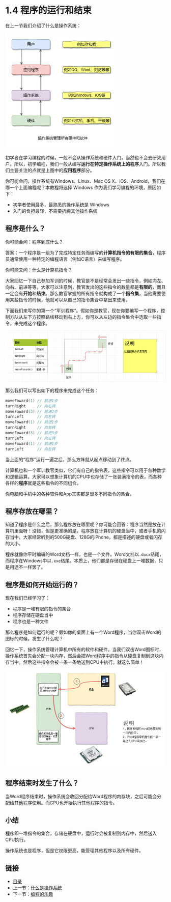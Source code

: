 # 1.4 程序的运行和结束

在上一节我们介绍了什么是操作系统：

![operating-system](./images/01.3.operating-system.png)

初学者在学习编程的时候，一般不会从操作系统和硬件入门，当然也不会去研究用户。所以，初学编程，我们一般从编写**运行在特定操作系统上的程序**入门。所以我们主要关注的点就是上图中的**应用程序**部分。

你可能会问，操作系统有Windows、Linux、Mac OS X、iOS、Android，我们在哪一个上面编程呢？本教程将选择 Windows 作为我们学习编程的环境，原因如下：

- 初学者使用最多，最熟悉的操作系统是 Windows
- 入门的负担最轻，不需要折腾其他操作系统

## 程序是什么？

你可能会问：程序到底什么？

答案：一个程序是一组为了完成特定任务而编写的**计算机指令的有限的集合**，程序员通常使用一种特定的编程语言（例如C语言）来编写程序。

你可能又问：什么是计算机指令？

大家回忆一下自己参加军训的时候，教官是不是经常会发出一些指令，例如向左、向右、前进等等。大家可以注意到，教官发出的这些指令的数量都是**有限的**，而且一定会有**开始**和**结束**。那么教官掌握的所有指令就构成了一个**指令集**，当他需要使用某些指令的时候，他就可以从自己的指令集合中拿出来使用。

下面我们来写你的第一个“军训程序”。假如你是教官，现在你要编写一个程序，控制方队从左下方按照路线移动到右上方，你可以从左边的指令集合中选取一些指令，来完成这个程序。

![train](./images/01.4.train.png)

那么我们可以写出如下的程序来完成这个任务：

```c
moveFoward(1) // 前进1步
turnRight     // 向右转
moveFoward(3) // 前进3步
turnLeft      // 向左转
moveFoward(1) // 前进1步
turnRight     // 向右转
moveFoward(3) // 前进3步
turnLeft      // 向左转
moveFoward(1) // 前进1步
turnLeft      // 向左转
```

当上面的“程序”运行一遍之后，那么方阵就从起点移动到了终点。

计算机也和一个军训教官类似，它们有自己的指令表，这些指令可以用于各种数学和逻辑运算。大家可以想象计算机的CPU中也存储了一张装满指令的表，而各种各样的**程序**就是这些指令的不同组合。

你电脑和手机中的各种软件和App其实都是很多不同指令的集合。

## 程序存放在哪里？

知道了程序是什么之后，那么程序放在哪里呢？你可能会回答：程序当然是放在计算机里面呀！没错，但是更准确的是，程序放在计算机的硬盘当中，或者手机的闪存当中。大家经常听到的500G硬盘、128G的iPhone，都是描述的硬盘或者闪存的大小。

程序就像你平时编辑的Word文档一样，也是一个文件。Word文档以`.docx`结尾，而程序在Windows中以`.exe`结尾。本质上，他们都是存储在硬盘上一堆数据，只是用途不一样罢了。

## 程序是如何开始运行的？

现在我们已经学习了：

- 程序是一堆有限的指令的集合
- 程序存储在硬盘当中
- 程序也是一种文件

那么程序是如何运行的呢？假如你的桌面上有一个Word程序，当你双击Word的图标的时候，发生了什么呢？

回忆一下，操作系统管理计算机中所有的软件和硬件。当我们双击Word图标时，操作系统首先会分配一块内存，然后会把Word程序中的指令从硬盘复制到这块内存当中。然后这些指令会被一条一条地送到CPU中执行。就这么简单！

![running a program](./images/01.4.running-a-program.png)

## 程序结束时发生了什么？

当Word程序结束时，操作系统会收回分配给Word程序的内存块，之后可能会分配给其他程序使用。而CPU也开始执行其他程序的指令。

## 小结

程序即一堆指令的集合，存储在硬盘中，运行时会被复制到内存中，然后送入CPU执行。

操作系统也是程序，但是它权限更高，能管理其他程序以及所有硬件。

## 链接

- [目录](./preface.md)
- 上一节：[什么是操作系统](./01.3.md)
- 下一节：[编程的乐趣](./01.5.md)